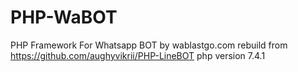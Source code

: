 ﻿# PHP-WaBOT

PHP Framework For Whatsapp BOT by wablastgo.com
rebuild from https://github.com/aughyvikrii/PHP-LineBOT
php version 7.4.1

